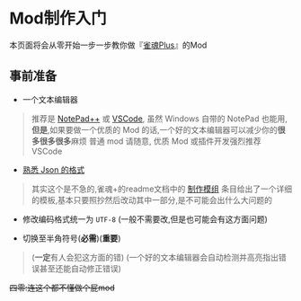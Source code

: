 # Mod制作入门

本页面将会从零开始一步一步教你做『[雀魂Plus](https://github.com/MajsoulPlus/majsoul-plus)』的Mod

## 事前准备

* 一个文本编辑器

> 推荐是 [NotePad++](https://notepad-plus-plus.org/) 或 [VSCode](https://code.visualstudio.com/), 虽然 Windows 自带的 NotePad 也能用,<br>**但是**,如果要做一个优质的 Mod 的话,一个好的文本编辑器可以减少你的**很多很多很多**麻烦
> 普通 mod 请随意, 优质 Mod 或插件开发强烈推荐 VSCode

* [熟悉 Json 的格式](https://github.com/MajsoulPlus/majsoul-plus/wiki/Format)

> 其实这个是不急的,雀魂+的readme文档中的 [制作模组](https://github.com/MajsoulPlus/majsoul-plus#%E5%88%B6%E4%BD%9C%E6%A8%A1%E7%BB%84) 条目给出了一个详细的模板,基本只要照抄然后改动其中一部分,是不可能会出什么大问题的

* 修改编码格式统一为 `UTF-8` (一般不需要改,但是也可能会有这方面问题)

* 切换至半角符号(**必需**)(**重要**)

> (**一定**有人会犯这方面的错)
> (一个好的文本编辑器会自动检测并高亮指出错误甚至还能自动修正错误)

~~四零:连这个都不懂做个屁mod~~